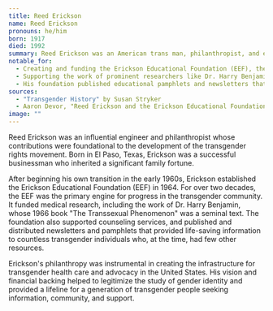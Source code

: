 ```yaml
---
title: Reed Erickson
name: Reed Erickson
pronouns: he/him
born: 1917
died: 1992
summary: Reed Erickson was an American trans man, philanthropist, and engineer. He was one of the wealthiest transgender people in the world and used his fortune to create the Erickson Educational Foundation (EEF), which funded and supported transgender-related research, advocacy, and social services for decades.
notable_for:
  - Creating and funding the Erickson Educational Foundation (EEF), the primary source of information and funding for the transgender community from the 1960s to the 1980s.
  - Supporting the work of prominent researchers like Dr. Harry Benjamin.
  - His foundation published educational pamphlets and newsletters that were vital resources for transgender people and medical professionals.
sources:
  - "Transgender History" by Susan Stryker
  - Aaron Devor, "Reed Erickson and the Erickson Educational Foundation"
image: ""
---
```


Reed Erickson was an influential engineer and philanthropist whose contributions were foundational to the development of the transgender rights movement. Born in El Paso, Texas, Erickson was a successful businessman who inherited a significant family fortune.

After beginning his own transition in the early 1960s, Erickson established the Erickson Educational Foundation (EEF) in 1964. For over two decades, the EEF was the primary engine for progress in the transgender community. It funded medical research, including the work of Dr. Harry Benjamin, whose 1966 book "The Transsexual Phenomenon" was a seminal text. The foundation also supported counseling services, and published and distributed newsletters and pamphlets that provided life-saving information to countless transgender individuals who, at the time, had few other resources.

Erickson's philanthropy was instrumental in creating the infrastructure for transgender health care and advocacy in the United States. His vision and financial backing helped to legitimize the study of gender identity and provided a lifeline for a generation of transgender people seeking information, community, and support.
